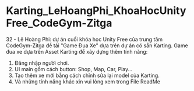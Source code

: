 # Karting_LeHoangPhi_KhoaHocUnityFree_CodeGym-Zitga
32 - Lê Hoàng Phi: dự án cuối khóa học Unity Free của trung tâm CodeGym-Zitga đề tài "Game Đua Xe" dựa trên dự án có sẵn Karting.
Game đua xe dựa trên Asset Karting để xây dựng thêm tính năng:
1. Đăng nhập người chơi.
2. UI main gồm cách button: Shop, Map, Car, Play...
3. Tạo thêm xe mới bằng cách chỉnh sửa lại model của Karting.
4. Và những tính năng khác xin vui lòng xem trong File ReadMe
